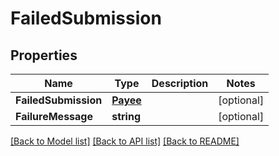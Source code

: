 # FailedSubmission

## Properties

Name | Type | Description | Notes
------------ | ------------- | ------------- | -------------
**FailedSubmission** | [**Payee**](Payee.md) |  | [optional] 
**FailureMessage** | **string** |  | [optional] 

[[Back to Model list]](../README.md#documentation-for-models) [[Back to API list]](../README.md#documentation-for-api-endpoints) [[Back to README]](../README.md)


